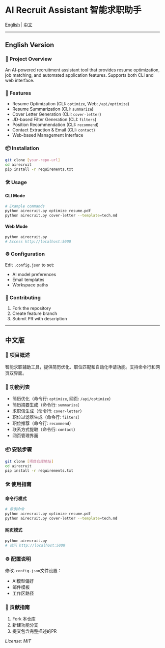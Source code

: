 # AI Recruit Assistant 智能求职助手

[English](#english-version) | [中文](#中文版)

---

## English Version

### 📝 Project Overview
An AI-powered recruitment assistant tool that provides resume optimization, job matching, and automated application features. Supports both CLI and web interface.

### 🚀 Features
- Resume Optimization (CLI: `optimize`, Web: `/api/optimize`)
- Resume Summarization (CLI: `summarize`)
- Cover Letter Generation (CLI: `cover-letter`)
- JD-based Filter Generation (CLI: `filters`)
- Position Recommendation (CLI: `recommend`)
- Contact Extraction & Email (CLI: `contact`)
- Web-based Management Interface

### 📦 Installation
```bash
git clone [your-repo-url]
cd airecruit
pip install -r requirements.txt
```

### 🛠 Usage
#### CLI Mode
```bash
# Example commands
python airecruit.py optimize resume.pdf
python airecruit.py cover-letter --template=tech.md
```

#### Web Mode
```bash
python airecruit.py
# Access http://localhost:5000
```

### ⚙ Configuration
Edit `.config.json` to set:
- AI model preferences
- Email templates
- Workspace paths

### 🤝 Contributing
1. Fork the repository
2. Create feature branch
3. Submit PR with description

---

## 中文版

### 📝 项目概述
智能求职辅助工具，提供简历优化、职位匹配和自动化申请功能。支持命令行和网页双界面。

### 🚀 功能列表
- 简历优化（命令行: `optimize`, 网页: `/api/optimize`）
- 简历摘要生成（命令行: `summarize`）
- 求职信生成（命令行: `cover-letter`）
- 职位过滤器生成（命令行: `filters`）
- 职位推荐（命令行: `recommend`）
- 联系方式提取（命令行: `contact`）
- 网页管理界面

### 📦 安装步骤
```bash
git clone [项目仓库地址]
cd airecruit
pip install -r requirements.txt
```

### 🛠 使用指南
#### 命令行模式
```bash
# 示例命令
python airecruit.py optimize resume.pdf
python airecruit.py cover-letter --template=tech.md
```

#### 网页模式
```bash
python airecruit.py
# 访问 http://localhost:5000
```

### ⚙ 配置说明
修改`.config.json`文件设置：
- AI模型偏好
- 邮件模板
- 工作区路径

### 🤝 贡献指南
1. Fork 本仓库
2. 新建功能分支
3. 提交包含完整描述的PR

_License: MIT_
